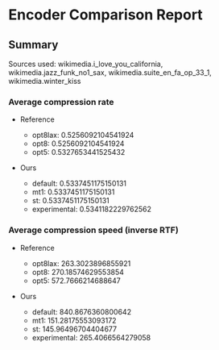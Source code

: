 
# Encoder Comparison Report

## Summary

Sources used: wikimedia.i_love_you_california, wikimedia.jazz_funk_no1_sax, wikimedia.suite_en_fa_op_33_1, wikimedia.winter_kiss

### Average compression rate

  - Reference
    - opt8lax: 0.5256092104541924
    - opt8: 0.5256092104541924
    - opt5: 0.5327653441525432

  - Ours
    - default: 0.5337451175150131
    - mt1: 0.5337451175150131
    - st: 0.5337451175150131
    - experimental: 0.5341182229762562


### Average compression speed (inverse RTF)
  - Reference
    - opt8lax: 263.3023896855921
    - opt8: 270.18574629553854
    - opt5: 572.7666214688647

  - Ours
    - default: 840.8676360800642
    - mt1: 151.28175553093172
    - st: 145.96496704404677
    - experimental: 265.4066564279058



